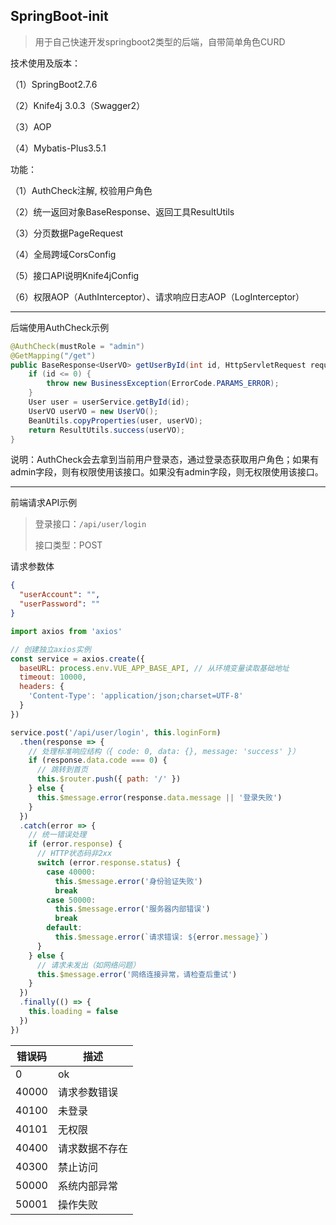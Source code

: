 ## SpringBoot-init

> 用于自己快速开发springboot2类型的后端，自带简单角色CURD

技术使用及版本：

（1）SpringBoot2.7.6

（2）Knife4j 3.0.3（Swagger2）

（3）AOP

（4）Mybatis-Plus3.5.1

功能：

（1）AuthCheck注解, 校验用户角色

（2）统一返回对象BaseResponse、返回工具ResultUtils

（3）分页数据PageRequest

（4）全局跨域CorsConfig

（5）接口API说明Knife4jConfig

（6）权限AOP（AuthInterceptor）、请求响应日志AOP（LogInterceptor）

---

后端使用AuthCheck示例

```java
@AuthCheck(mustRole = "admin")
@GetMapping("/get")
public BaseResponse<UserVO> getUserById(int id, HttpServletRequest request) {
    if (id <= 0) {
        throw new BusinessException(ErrorCode.PARAMS_ERROR);
    }
    User user = userService.getById(id);
    UserVO userVO = new UserVO();
    BeanUtils.copyProperties(user, userVO);
    return ResultUtils.success(userVO);
}
```

说明：AuthCheck会去拿到当前用户登录态，通过登录态获取用户角色；如果有admin字段，则有权限使用该接口。如果没有admin字段，则无权限使用该接口。

---

前端请求API示例

> 登录接口：`/api/user/login`
>
> 接口类型：POST

请求参数体

```json
{
  "userAccount": "",
  "userPassword": ""
}
```

```js
import axios from 'axios'

// 创建独立axios实例
const service = axios.create({
  baseURL: process.env.VUE_APP_BASE_API, // 从环境变量读取基础地址
  timeout: 10000,
  headers: {
    'Content-Type': 'application/json;charset=UTF-8'
  }
})

service.post('/api/user/login', this.loginForm)
  .then(response => {
    // 处理标准响应结构（{ code: 0, data: {}, message: 'success' }）
    if (response.data.code === 0) {
      // 跳转到首页
      this.$router.push({ path: '/' })
    } else {
      this.$message.error(response.data.message || '登录失败')
    }
  })
  .catch(error => {
    // 统一错误处理
    if (error.response) {
      // HTTP状态码非2xx
      switch (error.response.status) {
        case 40000:
          this.$message.error('身份验证失败')
          break
        case 50000:
          this.$message.error('服务器内部错误')
          break
        default:
          this.$message.error(`请求错误: ${error.message}`)
      }
    } else {
      // 请求未发出（如网络问题）
      this.$message.error('网络连接异常，请检查后重试')
    }
  })
  .finally(() => {
    this.loading = false
  })
})
```

| 错误码 | 描述           |
| ------ | -------------- |
| 0      | ok             |
| 40000  | 请求参数错误   |
| 40100  | 未登录         |
| 40101  | 无权限         |
| 40400  | 请求数据不存在 |
| 40300  | 禁止访问       |
| 50000  | 系统内部异常   |
| 50001  | 操作失败       |

